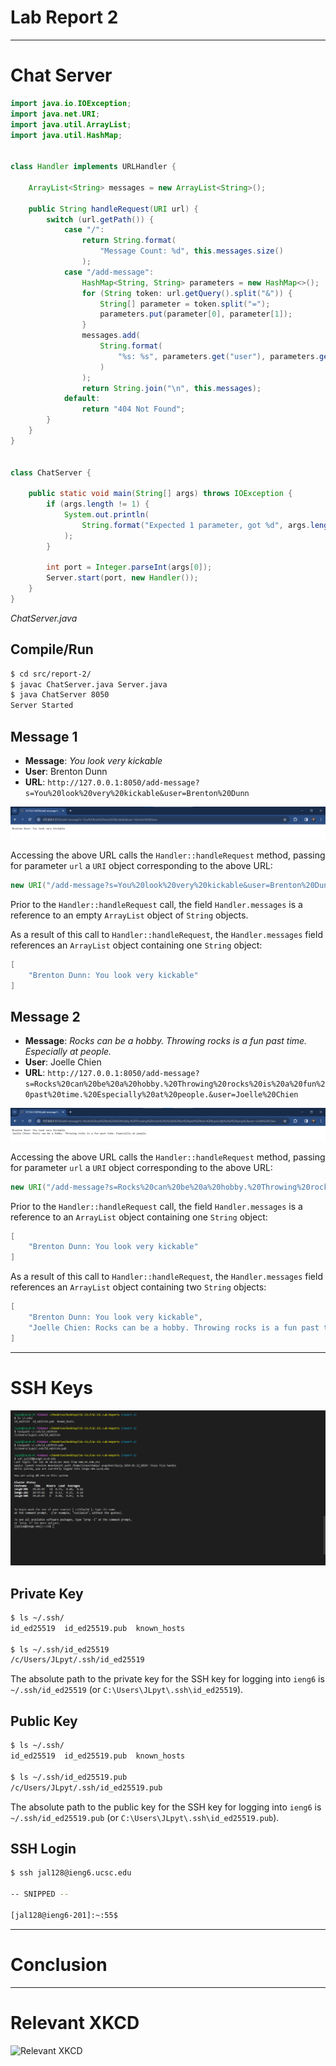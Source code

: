 # Lab Report 2

---

# Chat Server

```java
import java.io.IOException;
import java.net.URI;
import java.util.ArrayList;
import java.util.HashMap;


class Handler implements URLHandler {

    ArrayList<String> messages = new ArrayList<String>();

    public String handleRequest(URI url) {
        switch (url.getPath()) {
            case "/":
                return String.format(
                    "Message Count: %d", this.messages.size()
                );
            case "/add-message":
                HashMap<String, String> parameters = new HashMap<>();
                for (String token: url.getQuery().split("&")) {
                    String[] parameter = token.split("=");
                    parameters.put(parameter[0], parameter[1]);
                }
                messages.add(
                    String.format(
                        "%s: %s", parameters.get("user"), parameters.get("s")
                    )
                );
                return String.join("\n", this.messages);
            default:
                return "404 Not Found";
        }
    }
}


class ChatServer {

    public static void main(String[] args) throws IOException {
        if (args.length != 1) {
            System.out.println(
                String.format("Expected 1 parameter, got %d", args.length)
            );
        }

        int port = Integer.parseInt(args[0]);
        Server.start(port, new Handler());
    }
}
```

*ChatServer.java*


## Compile/Run

```bash
$ cd src/report-2/
$ javac ChatServer.java Server.java
$ java ChatServer 8050
Server Started
```

## Message 1

* **Message**: *You look very kickable*
* **User**: Brenton Dunn
* **URL**: `http://127.0.0.1:8050/add-message?s=You%20look%20very%20kickable&user=Brenton%20Dunn`

![Message 1](../assets/report-2/message-1.png)

Accessing the above URL calls the `Handler::handleRequest` method, passing for parameter `url` a `URI` object corresponding to the above URL:

```java
new URI("/add-message?s=You%20look%20very%20kickable&user=Brenton%20Dunn")
```

Prior to the `Handler::handleRequest` call, the field `Handler.messages` is a reference to an empty `ArrayList` object of `String` objects. 

As a result of this call to `Handler::handleRequest`, the `Handler.messages` field references an `ArrayList` object containing one `String` object:

```java
[
    "Brenton Dunn: You look very kickable"
]
```

## Message 2

* **Message**: *Rocks can be a hobby. Throwing rocks is a fun past time. Especially at people.*
* **User**: Joelle Chien
* **URL**: `http://127.0.0.1:8050/add-message?s=Rocks%20can%20be%20a%20hobby.%20Throwing%20rocks%20is%20a%20fun%20past%20time.%20Especially%20at%20people.&user=Joelle%20Chien`

![Message 2](../assets/report-2/message-2.png)

Accessing the above URL calls the `Handler::handleRequest` method, passing for parameter `url` a `URI` object corresponding to the above URL:

```java
new URI("/add-message?s=Rocks%20can%20be%20a%20hobby.%20Throwing%20rocks%20is%20a%20fun%20past%20time.%20Especially%20at%20people.&user=Joelle%20Chien")
```

Prior to the `Handler::handleRequest` call, the field `Handler.messages` is a reference to an `ArrayList` object containing one `String` object:

```java
[
    "Brenton Dunn: You look very kickable"
]
```

As a result of this call to `Handler::handleRequest`, the `Handler.messages` field references an `ArrayList` object containing two `String` objects:

```java
[
    "Brenton Dunn: You look very kickable",
    "Joelle Chien: Rocks can be a hobby. Throwing rocks is a fun past time. Especially at people."
]
```

---

# SSH Keys

![SSH Keys](../assets/report-2/ssh-login.png)

## Private Key

```bash
$ ls ~/.ssh/
id_ed25519  id_ed25519.pub  known_hosts

$ ls ~/.ssh/id_ed25519
/c/Users/JLpyt/.ssh/id_ed25519
```

The absolute path to the private key for the SSH key for logging into `ieng6` is `~/.ssh/id_ed25519` (or `C:\Users\JLpyt\.ssh\id_ed25519`).

## Public Key

```bash
$ ls ~/.ssh/
id_ed25519  id_ed25519.pub  known_hosts

$ ls ~/.ssh/id_ed25519.pub
/c/Users/JLpyt/.ssh/id_ed25519.pub
```

The absolute path to the public key for the SSH key for logging into `ieng6` is `~/.ssh/id_ed25519.pub` (or `C:\Users\JLpyt\.ssh\id_ed25519.pub`).

## SSH Login

```bash
$ ssh jal128@ieng6.ucsc.edu

-- SNIPPED --

[jal128@ieng6-201]:~:55$
```

---

# Conclusion

---

# Relevant XKCD

![Relevant XKCD](https://imgs.xkcd.com/comics/im_an_idiot.png)
